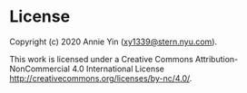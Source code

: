 # License

Copyright (c) 2020 Annie Yin (<xy1339@stern.nyu.com>).

This work is licensed under a Creative Commons Attribution-NonCommercial 4.0 International License <http://creativecommons.org/licenses/by-nc/4.0/>.